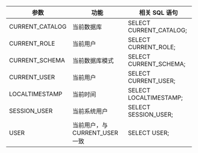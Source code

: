 

| 参数            | 功能                         | 相关 SQL 语句                 |
| --------------- | ---------------------------- | ------------------------ |
| CURRENT_CATALOG | 当前数据库                   | SELECT CURRENT_CATALOG;  |
| CURRENT_ROLE    | 当前用户                     | SELECT    CURRENT_ROLE;  |
| CURRENT_SCHEMA  | 当前数据库模式               | SELECT   CURRENT_SCHEMA; |
| CURRENT_USER    | 当前用户                     | SELECT   CURRENT_USER;   |
| LOCALTIMESTAMP  | 当前时间                     | SELECT   LOCALTIMESTAMP; |
| SESSION_USER    | 当前系统用户                 | SELECT   SESSION_USER;   |
| USER            | 当前用户，与 CURRENT_USER 一致 | SELECT   USER;           |
